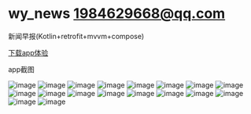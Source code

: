 # wy_news 1984629668@qq.com

新闻早报(Kotlin+retrofit+mvvm+compose)

[下载app体验](https://github.com/gyadministrator/wy_news/releases/download/v1.0/wy_news_normalRelease_v1.0_product_20230521_1920.apk)

app截图

![image](https://github.com/gyadministrator/wy_news/blob/master/screenshot/Screenshot_1.png)
![image](https://github.com/gyadministrator/wy_news/blob/master/screenshot/Screenshot_2.png)
![image](https://github.com/gyadministrator/wy_news/blob/master/screenshot/Screenshot_3.png)
![image](https://github.com/gyadministrator/wy_news/blob/master/screenshot/Screenshot_4.png)
![image](https://github.com/gyadministrator/wy_news/blob/master/screenshot/Screenshot_5.png)
![image](https://github.com/gyadministrator/wy_news/blob/master/screenshot/Screenshot_6.png)
![image](https://github.com/gyadministrator/wy_news/blob/master/screenshot/Screenshot_7.png)
![image](https://github.com/gyadministrator/wy_news/blob/master/screenshot/Screenshot_8.png)
![image](https://github.com/gyadministrator/wy_news/blob/master/screenshot/Screenshot_9.png)
![image](https://github.com/gyadministrator/wy_news/blob/master/screenshot/Screenshot_10.png)
![image](https://github.com/gyadministrator/wy_news/blob/master/screenshot/Screenshot_11.png)
![image](https://github.com/gyadministrator/wy_news/blob/master/screenshot/Screenshot_12.png)
![image](https://github.com/gyadministrator/wy_news/blob/master/screenshot/Screenshot_13.png)
![image](https://github.com/gyadministrator/wy_news/blob/master/screenshot/Screenshot_14.png)
![image](https://github.com/gyadministrator/wy_news/blob/master/screenshot/Screenshot_15.png)
![image](https://github.com/gyadministrator/wy_news/blob/master/screenshot/Screenshot_16.png)
![image](https://github.com/gyadministrator/wy_news/blob/master/screenshot/Screenshot_17.png)
![image](https://github.com/gyadministrator/wy_news/blob/master/screenshot/Screenshot_18.png)
